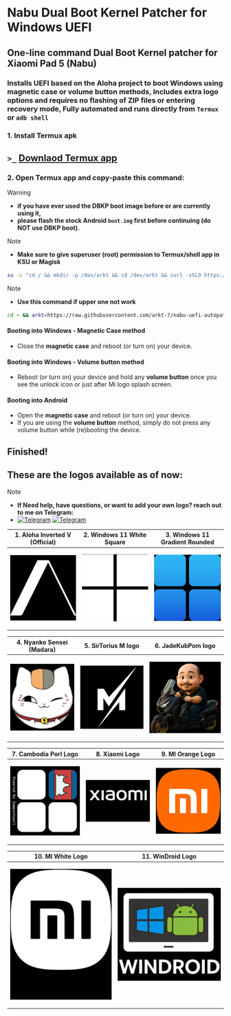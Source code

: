 # Nabu Dual Boot Kernel Patcher for Windows UEFI
## One-line command Dual Boot Kernel patcher for Xiaomi Pad 5 (Nabu)
### Installs UEFI based on the Aloha project to boot Windows using magnetic case or volume button methods, Includes extra logo options and requires no flashing of ZIP files or entering recovery mode, Fully automated and runs directly from `Termux` or `adb shell`

### 1. Install Termux apk
## `>_` [Downlaod Termux app](https://f-droid.org/repo/com.termux_1000.apk)

### 2. Open Termux app and copy-paste this command:
> [!WARNING]
> - **if you have ever used the DBKP boot image before or are currently using it,**
> - **please flash the stock Android `boot.img` first before continuing (do NOT use DBKP boot).**

> [!NOTE]
> - **Make sure to give superuser (root) permission to Termux/shell app in KSU or Magisk**
```bash
su -c "cd / && mkdir -p /dev/arkt && cd /dev/arkt && curl -sSLO https://raw.githubusercontent.com/arkt-7/nabu-uefi-autopatcher/main/dbkp_uefi_patcher && chmod +x * && su -c ./dbkp_uefi_patcher"
```
> [!NOTE]
> - **Use this command if upper one not work**
```bash
cd ~ && arkt=https://raw.githubusercontent.com/arkt-7/nabu-uefi-autopatcher/main && mkdir -p arkt && cd arkt && curl -sSLO $arkt/dbkp_uefi_patcher && curl -sSLO $arkt/bin/curl && chmod +x * && su -c "export PATH=\$PWD:\$PATH && ./dbkp_uefi_patcher"
```

#### Booting into Windows - Magnetic Case method
- Close the **magnetic case** and reboot (or turn on) your device.

#### Booting into Windows - Volume button method
- Reboot (or turn on) your device and hold any **volume button** once you see the unlock icon or just after Mi logo splash screen.

#### Booting into Android
- Open the **magnetic case** and reboot (or turn on) your device.
- If you are using the **volume button** method, simply do not press any volume button while (re)booting the device.

## Finished!

## These are the logos available as of now:
> [!NOTE]
> - **If Need help, have questions, or want to add your own logo? reach out to me on Telegram:** 
> - [![Telegram](https://img.shields.io/badge/Chat-Telegram-brightgreen.svg?logo=telegram&style=flat-square)](https://telegram.me/ArKT_7) [![Telegram](https://img.shields.io/badge/Chat-Telegram-brightgreen.svg?logo=telegram&style=flat-square)](https://t.me/ArKT_7)

| **1. Aloha Inverted V (Official)** | **2. Windows 11 White Square** | **3. Windows 11 Gradient Rounded** |
|------------------------------------|--------------------------------|--------------------------------|
| <p align="center"><a href="https://raw.githubusercontent.com/ArKT-7/nabu-uefi-autopatcher/refs/heads/main/bin/aloha/uefi-img-files/aloha-uefi-nabu.zip"><img src="/bin/aloha/uefi-img-files/Custom-logos/Aloha-official-BootLogo.bmp" width="280"></a></p> | <p align="center"><a href="https://raw.githubusercontent.com/ArKT-7/nabu-uefi-autopatcher/refs/heads/main/bin/aloha/uefi-img-files/Win11-White-uefi-nabu.zip"><img src="/bin/aloha/uefi-img-files/Custom-logos/W11-White-BootLogo.bmp" width="280"></a></p> | <p align="center"><a href="https://raw.githubusercontent.com/ArKT-7/nabu-uefi-autopatcher/refs/heads/main/bin/aloha/uefi-img-files/win11-gradient-uefi-nabu.zip"><img src="/bin/aloha/uefi-img-files/Custom-logos/W11-Gradient-BootLogo.bmp" width="280"></a></p> |

| **4. Nyanko Sensei (Madara)** | **5. SirTorius M logo** | **6. JadeKubPom logo** |
|------------------------------------|--------------------------------|--------------------------------|
| <p align="center"><a href="https://raw.githubusercontent.com/ArKT-7/nabu-uefi-autopatcher/refs/heads/main/bin/aloha/uefi-img-files/Nyanko-Sensei-uefi-nabu.zip"><img src="/bin/aloha/uefi-img-files/Custom-logos/Nyanko-Sensei-BootLogo.bmp" width="280"></a></p> | <p align="center"><a href="https://raw.githubusercontent.com/ArKT-7/nabu-uefi-autopatcher/refs/heads/main/bin/aloha/uefi-img-files/SirTorius-M-uefi-nabu.zip"><img src="/bin/aloha/uefi-img-files/Custom-logos/M-for-SirTorius-BootLogo.bmp" width="280"></a></p> | <p align="center"><a href="https://raw.githubusercontent.com/ArKT-7/nabu-uefi-autopatcher/refs/heads/main/bin/aloha/uefi-img-files/JadeKubPom-uefi-nabu.zip"><img src="/bin/aloha/uefi-img-files/Custom-logos/JadeKubPom-BootLogo.bmp" width="280"></a></p> |

| **7. Cambodia Porl Logo** | **8. Xiaomi Logo** | **9. MI Orange Logo** |
|------------------------------------|--------------------------------|--------------------------------|
| <p align="center"><a href="https://raw.githubusercontent.com/ArKT-7/nabu-uefi-autopatcher/refs/heads/main/bin/aloha/uefi-img-files/Cambodia-porl-uefi-nabu.zip"><img src="/bin/aloha/uefi-img-files/Custom-logos/Cambodia-for-porl-BootLogo.bmp" width="280"></a></p> | <p align="center"><a href="https://raw.githubusercontent.com/ArKT-7/nabu-uefi-autopatcher/refs/heads/main/bin/aloha/uefi-img-files/Xiaomi-uefi-nabu.zip"><img src="/bin/aloha/uefi-img-files/Custom-logos/Xiaomi-BootLogo.bmp" width="280"></a></p> | <p align="center"><a href="https://raw.githubusercontent.com/ArKT-7/nabu-uefi-autopatcher/refs/heads/main/bin/aloha/uefi-img-files/MI-Orange-uefi-nabu.zip"><img src="/bin/aloha/uefi-img-files/Custom-logos/MI-Orange-BootLogo.bmp" width="280"></a></p> |

 **10. MI White Logo** | **11. WinDroid Logo** |
|------------------------------------|--------------------------------|
| <p align="center"><a href="https://raw.githubusercontent.com/ArKT-7/nabu-uefi-autopatcher/refs/heads/main/bin/aloha/uefi-img-files/MI-white-uefi-nabu.zip"><img src="/bin/aloha/uefi-img-files/Custom-logos/MI-White-BootLogo.bmp" width="280"></a></p> | <p align="center"><a href="https://raw.githubusercontent.com/ArKT-7/nabu-uefi-autopatcher/refs/heads/main/bin/aloha/uefi-img-files/WinDroid-uefi-nabu.zip"><img src="/bin/aloha/uefi-img-files/Custom-logos/WinDroid-BootLogo.bmp" width="280"></a></p> |
